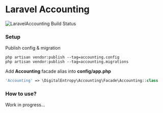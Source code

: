 # Laravel Accounting

![LaravelAccounting Build Status](https://github.com/digital-entropy/laravel.accounting/workflows/Laravel/badge.svg)

### Setup

Publish config & migration
```
php artisan vendor:publish --tag=accounting.config
php artisan vendor:publish --tag=accounting.migrations
```

Add **Accounting** facade alias into **config/app.php**
```php
'Accounting' => \DigitalEntropy\Accounting\Facade\Accounting::class
```

### How to use?

Work in progress...
